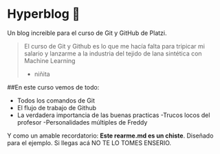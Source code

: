 # Hyperblog 🥶
Un blog increible para el curso de Git y GitHub de Platzi.
>El curso de Git y  Github es lo que me hacía falta para tripicar mi salario y lanzarme a la industria del tejido de lana sintética con Machine Learning
> - niñita

##En este curso vemos de todo:
- Todos los comandos de Git
- El flujo de trabajo de Github
- La verdadera importancia de las buenas practicas
-Trucos locos del profesor
-Personalidades múltiples de Freddy

Y como un amable recordatorio: **Este rearme.md es un chiste**. Diseñado para el ejemplo. Si llegas acá NO TE LO TOMES ENSERIO.
